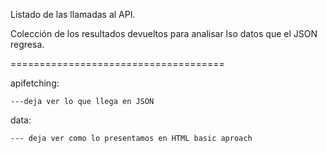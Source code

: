 Listado de las llamadas al API.

Colección de los resultados devueltos para analisar lso datos que el JSON regresa.

=====================================

apifetching:

    ---deja ver lo que llega en JSON

data:

    --- deja ver como lo presentamos en HTML basic aproach
